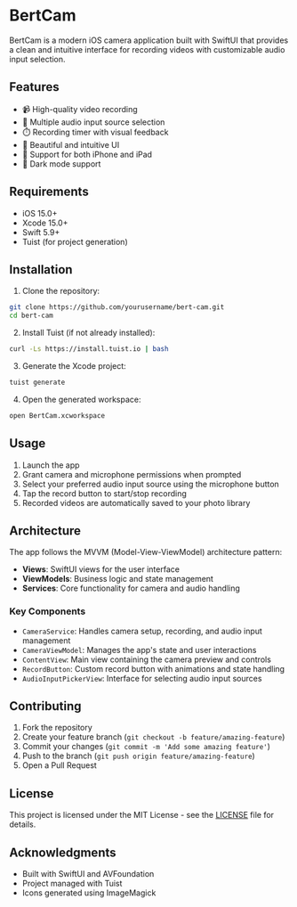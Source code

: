 # BertCam

BertCam is a modern iOS camera application built with SwiftUI that provides a clean and intuitive interface for recording videos with customizable audio input selection.

## Features

- 📹 High-quality video recording
- 🎤 Multiple audio input source selection
- ⏱️ Recording timer with visual feedback
- 🎨 Beautiful and intuitive UI
- 📱 Support for both iPhone and iPad
- 🌙 Dark mode support

## Requirements

- iOS 15.0+
- Xcode 15.0+
- Swift 5.9+
- Tuist (for project generation)

## Installation

1. Clone the repository:
```bash
git clone https://github.com/yourusername/bert-cam.git
cd bert-cam
```

2. Install Tuist (if not already installed):
```bash
curl -Ls https://install.tuist.io | bash
```

3. Generate the Xcode project:
```bash
tuist generate
```

4. Open the generated workspace:
```bash
open BertCam.xcworkspace
```

## Usage

1. Launch the app
2. Grant camera and microphone permissions when prompted
3. Select your preferred audio input source using the microphone button
4. Tap the record button to start/stop recording
5. Recorded videos are automatically saved to your photo library

## Architecture

The app follows the MVVM (Model-View-ViewModel) architecture pattern:

- **Views**: SwiftUI views for the user interface
- **ViewModels**: Business logic and state management
- **Services**: Core functionality for camera and audio handling

### Key Components

- `CameraService`: Handles camera setup, recording, and audio input management
- `CameraViewModel`: Manages the app's state and user interactions
- `ContentView`: Main view containing the camera preview and controls
- `RecordButton`: Custom record button with animations and state handling
- `AudioInputPickerView`: Interface for selecting audio input sources

## Contributing

1. Fork the repository
2. Create your feature branch (`git checkout -b feature/amazing-feature`)
3. Commit your changes (`git commit -m 'Add some amazing feature'`)
4. Push to the branch (`git push origin feature/amazing-feature`)
5. Open a Pull Request

## License

This project is licensed under the MIT License - see the [LICENSE](LICENSE) file for details.

## Acknowledgments

- Built with SwiftUI and AVFoundation
- Project managed with Tuist
- Icons generated using ImageMagick 